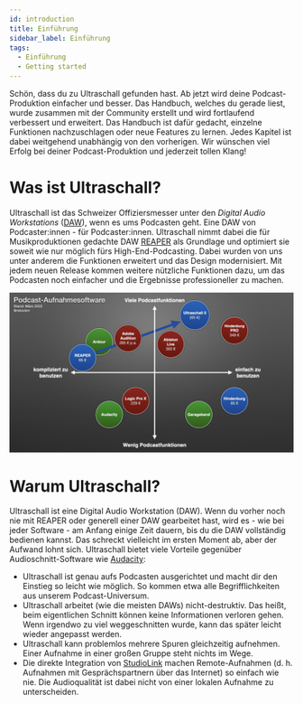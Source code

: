 ```yaml
---
id: introduction
title: Einführung
sidebar_label: Einführung
tags:
  - Einführung
  - Getting started
---
```


Schön, dass du zu Ultraschall gefunden hast. Ab jetzt wird deine Podcast-Produktion einfacher und besser. Das Handbuch, welches du gerade liest, wurde zusammen mit der Community erstellt und wird fortlaufend verbessert und erweitert. Das Handbuch ist dafür gedacht, einzelne Funktionen nachzuschlagen oder neue Features zu lernen. Jedes Kapitel ist dabei weitgehend unabhängig von den vorherigen. Wir wünschen viel Erfolg bei deiner Podcast-Produktion und jederzeit tollen Klang!

# Was ist Ultraschall?

Ultraschall ist das Schweizer Offiziersmesser unter den _Digital Audio Workstations_ ([DAW](https://pad.gwdg.de/XYgv66gbQwSYvFCMQm0WPA?both#DAW)), wenn es ums Podcasten geht. Eine DAW von Podcaster:innen - für Podcaster:innen. Ultraschall nimmt dabei die für Musikproduktionen gedachte DAW [REAPER](https://www.reaper.fm/) als Grundlage und optimiert sie soweit wie nur möglich fürs High-End-Podcasting. Dabei wurden von uns unter anderem die Funktionen erweitert und das Design modernisiert. Mit jedem neuen Release kommen weitere nützliche Funktionen dazu, um das Podcasten noch einfacher und die Ergebnisse professioneller zu machen.

![DAWs Ultraschall 5.001.png](../assets/images/DAWs-Ultraschall-5.001.png)

# Warum Ultraschall?

Ultraschall ist eine Digital Audio Workstation (DAW). Wenn du vorher noch nie mit REAPER oder generell einer DAW gearbeitet hast, wird es - wie bei jeder Software - am Anfang einige Zeit dauern, bis du die DAW vollständig bedienen kannst. Das schreckt vielleicht im ersten Moment ab, aber der Aufwand lohnt sich. Ultraschall bietet viele Vorteile gegenüber Audioschnitt-Software wie [Audacity](https://www.audacityteam.org/):

- Ultraschall ist genau aufs Podcasten ausgerichtet und macht dir den Einstieg so leicht wie möglich. So kommen etwa alle Begrifflichkeiten aus unserem Podcast-Universum.
- Ultraschall arbeitet (wie die meisten DAWs) nicht-destruktiv. Das heißt, beim eigentlichen Schnitt können keine Informationen verloren gehen. Wenn irgendwo zu viel weggeschnitten wurde, kann das später leicht wieder angepasst werden.
- Ultraschall kann problemlos mehrere Spuren gleichzeitig aufnehmen. Einer Aufnahme in einer großen Gruppe steht nichts im Wege.
- Die direkte Integration von [StudioLink](https://studio-link.de) machen Remote-Aufnahmen (d. h. Aufnahmen mit Gesprächspartnern über das Internet) so einfach wie nie. Die Audioqualität ist dabei nicht von einer lokalen Aufnahme zu unterscheiden.
